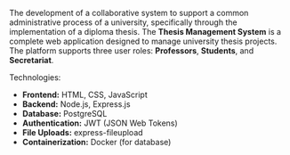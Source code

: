 The development of a collaborative system to support a common administrative process of a university, specifically through the implementation of a diploma thesis.
The **Thesis Management System** is a complete web application designed to manage university thesis projects.  
The platform supports three user roles: **Professors**, **Students**, and **Secretariat**.

Technologies:
- **Frontend:** HTML, CSS, JavaScript  
- **Backend:** Node.js, Express.js  
- **Database:** PostgreSQL  
- **Authentication:** JWT (JSON Web Tokens)  
- **File Uploads:** express-fileupload  
- **Containerization:** Docker (for database)
  
